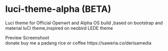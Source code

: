 # luci-theme-alpha (BETA)
Luci theme for Official Openwrt and Alpha OS build ,based on bootstrap and material luCi theme,inspired on neobird LEDE theme
<summary>Preview Screenshoot</summary>
donate
buy me a padang rice or coffee
https://saweria.co/derisamedia
